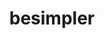 ---
layout: post
title: besimpler
creator: Ben Paster
twitter: BenPaster
site: http://simpler.im
image: /lib/img/projects/besimplr.jpg
featured: false
demodays: false
eboard: true
alumni: false
---